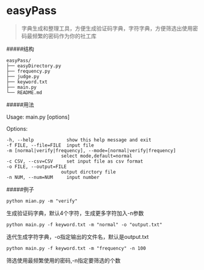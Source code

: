 # easyPass
>字典生成和整理工具，方便生成验证码字典，字符字典，方便筛选出使用密码最频繁的密码作为你的社工库


#####结构

    easyPass/
    ├── easyDirectory.py
    ├── frequency.py
    ├── judge.py
    ├── keyword.txt
    ├── main.py
    └── README.md

#####用法

Usage: main.py [options]

Options:

    -h, --help            show this help message and exit   
    -f FILE, --file=FILE  input file
    -m [normal|verify|frequency], --mode=[normal|verify|frequency]
                        select mode,default=normal
    -c CSV, --csv=CSV     set input file as csv format
    -o FILE, --output=FILE
                        output dirctory file
    -n NUM, --num=NUM     input number
  
  
#####例子

    python mian.py -m "verify"

生成验证码字典，默认4个字符，生成更多字符加入-n参数
    
    python main.py -f keyword.txt -m "normal" -o "output.txt"

迭代生成字符字典，-o指定输出的文件名，默认是output.txt
    
    python main.py -f keyword.txt -m "frequency" -n 100

筛选使用最频繁使用的密码,-n指定要筛选的个数
